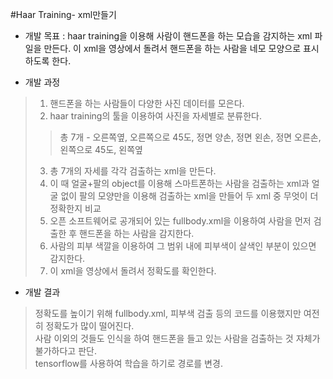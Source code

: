 #Haar Training- xml만들기   
      
- 개발 목표 : haar training을 이용해 사람이 핸드폰을 하는 모습을 감지하는 xml 파일을 만든다. 이 xml을 영상에서 돌려서 핸드폰을 하는 사람을 네모 모양으로 표시하도록 한다.    
   
- 개발 과정   
> 1. 핸드폰을 하는 사람들이 다양한 사진 데이터를 모은다.   
> 2. haar training의 툴을 이용하여 사진을 자세별로 분류한다.   
>> 총 7개 - 오른쪽옆, 오른쪽으로 45도, 정면 양손, 정면 왼손, 정면 오른손, 왼쪽으로 45도, 왼쪽옆    
> 3. 총 7개의 자세를 각각 검출하는 xml을 만든다.    
> 4. 이 때 얼굴+팔의 object를 이용해 스마트폰하는 사람을 검출하는 xml과 얼굴 없이 팔의 모양만을 이용해 검출하는 xml을 만들어 두 xml 중 무엇이 더 정확한지 비교    
> 5. 오픈 소프트웨어로 공개되어 있는 fullbody.xml을 이용하여 사람을 먼저 검출한 후 핸드폰을 하는 사람을 감지한다.   
> 6. 사람의 피부 색깔을 이용하여 그 범위 내에 피부색이 살색인 부분이 있으면 감지한다.   
> 7. 이 xml을 영상에서 돌려서 정확도를 확인한다.   
   
- 개발 결과    
> 정확도를 높이기 위해 fullbody.xml, 피부색 검출 등의 코드를 이용했지만 여전히 정확도가 많이 떨어진다.    
> 사람 이외의 것들도 인식을 하여 핸드폰을 들고 있는 사람을 검출하는 것 자체가 불가하다고 판단.   
> tensorflow를 사용하여 학습을 하기로 경로를 변경.    
